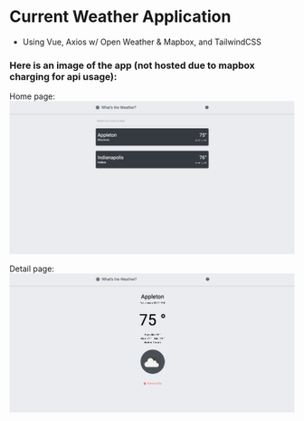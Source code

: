 # Current Weather Application

- Using Vue, Axios w/ Open Weather & Mapbox, and TailwindCSS

### Here is an image of the app (not hosted due to mapbox charging for api usage):

Home page:
![Home Page](https://github.com/garizola/vue-weather-app/blob/main/src/assets/homepage.png)

Detail page:
![Detail Page](https://github.com/garizola/vue-weather-app/blob/main/src/assets/detailpage.png)
